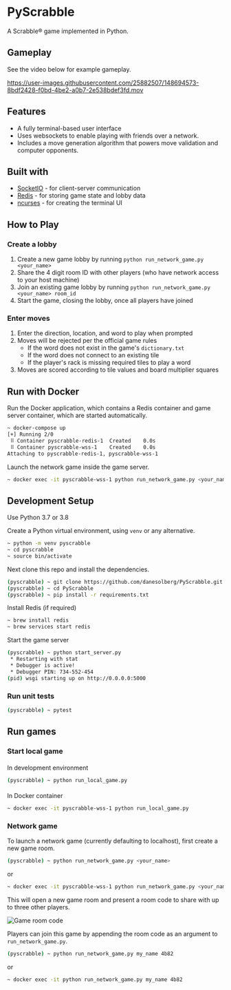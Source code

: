 # PyScrabble
A Scrabble® game implemented in Python.

## Gameplay
See the video below for example gameplay.

https://user-images.githubusercontent.com/25882507/148694573-8bdf2428-f0bd-4be2-a0b7-2e538bdef3fd.mov

## Features
- A fully terminal-based user interface
- Uses websockets to enable playing with friends over a network.
- Includes a move generation algorithm that powers move validation and computer opponents.

## Built with
- [SocketIO](https://socket.io) - for client-server communication
- [Redis](https://redis.io) - for storing game state and lobby data
- [ncurses](https://en.wikipedia.org/wiki/Ncurses) - for creating the terminal UI

## How to Play
### Create a lobby
1. Create a new game lobby by running `python run_network_game.py <your_name>`
2. Share the 4 digit room ID with other players (who have network access to your host machine)
3. Join an existing game lobby by running `python run_network_game.py <your_name> room_id`
4. Start the game, closing the lobby, once all players have joined

### Enter moves
1. Enter the direction, location, and word to play when prompted
2. Moves will be rejected per the official game rules
    - If the word does not exist in the game's `dictionary.txt`
    - If the word does not connect to an existing tile
    - If the player's rack is missing required tiles to play a word
3. Moves are scored according to tile values and board multiplier squares

## Run with Docker
Run the Docker application, which contains a Redis container and game server container, which are started automatically.
```sh
~ docker-compose up
[+] Running 2/0
 ⠿ Container pyscrabble-redis-1  Created    0.0s
 ⠿ Container pyscrabble-wss-1    Created    0.0s
Attaching to pyscrabble-redis-1, pyscrabble-wss-1
```

Launch the network game inside the game server.
```sh
~ docker exec -it pyscrabble-wss-1 python run_network_game.py <your_name>
```

## Development Setup
Use Python 3.7 or 3.8

Create a Python virtual environment, using `venv` or any alternative.
```sh
~ python -m venv pyscrabble
~ cd pyscrabble
~ source bin/activate
```

Next clone this repo and install the dependencies.
```sh
(pyscrabble) ~ git clone https://github.com/danesolberg/PyScrabble.git
(pyscrabble) ~ cd PyScrabble
(pyscrabble) ~ pip install -r requirements.txt
```

Install Redis (if required)
```sh
~ brew install redis
~ brew services start redis
```

Start the game server
```sh
(pyscrabble) ~ python start_server.py
 * Restarting with stat
 * Debugger is active!
 * Debugger PIN: 734-552-454
(pid) wsgi starting up on http://0.0.0.0:5000
```

### Run unit tests
```sh
(pyscrabble) ~ pytest
```

## Run games
### Start local game
####
In development environment
```sh
(pyscrabble) ~ python run_local_game.py
```
####
In Docker container
```sh
~ docker exec -it pyscrabble-wss-1 python run_local_game.py
```

### Network game
To launch a network game (currently defaulting to localhost), first create a new game room.
```sh
(pyscrabble) ~ python run_network_game.py <your_name>
```
or
```sh
~ docker exec -it pyscrabble-wss-1 python run_network_game.py <your_name>
```

This will open a new game room and present a room code to share with up to three other players.

![Game room code](https://user-images.githubusercontent.com/25882507/174459547-0aa6c003-4dd5-4df3-9763-e61d30f86424.png)

Players can join this game by appending the room code as an argument to `run_network_game.py`.
```sh
(pyscrabble) ~ python run_network_game.py my_name 4b82
```
or
```sh
~ docker exec -it python run_network_game.py my_name 4b82
```


